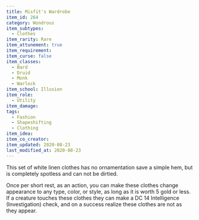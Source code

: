 ```yaml
---
title: Misfit's Wardrobe
item_id: 264
category: Wondrous
item_subtypes: 
  - Clothes
item_rarity: Rare
item_attunement: true
item_requirement: 
item_curse: false
item_classes: 
  - Bard
  - Druid
  - Monk
  - Warlock
item_school: Illusion
item_role: 
  - Utility
item_damage: 
tags:
  - Fashion
  - Shapeshifting
  - Clothing
item_idea: 
item_co_creator: 
item_updated: 2020-08-23
last_modified_at: 2020-08-23
---
```


This set of white linen clothes has no ornamentation save a simple hem, but is completely spotless and can not be dirtied.

Once per short rest, as an action, you can make these clothes change appearance to any type, color, or style, as long as it is worth 5 gold or less. If a creature touches these clothes they can make a DC 14 Intelligence (Investigation) check, and on a success realize these clothes are not as they appear.
